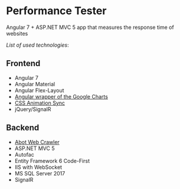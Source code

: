 # Performance Tester
Angular 7 + ASP.NET MVC 5 app that measures the response time of websites

*List of used technologies*:
## Frontend
- Angular 7
- Angular Material
- Angular Flex-Layout
- [Angular wrapper of the Google Charts](https://github.com/FERNman/angular-google-charts)
- [CSS Animation Sync](https://github.com/bealearts/css-animation-sync)
- jQuery/SignalR

## Backend
- [Abot Web Crawler](https://github.com/sjdirect/abot)
- ASP.NET MVC 5
- Autofac
- Entity Framework 6 Code-First
- IIS with WebSocket
- MS SQL Server 2017
- SignalR
